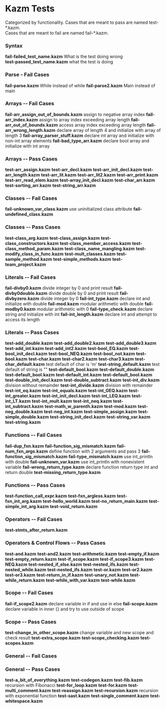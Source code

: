 # Kazm Tests 

Categorized by functionality. 
Cases that are meant to pass are named test-\*.kazm.\
Cases that are meant to fail are named fail-\*.kazm.

### Syntax

**fail-failed_test_name.kazm** What is the test doing wrong  
**test-passed_test_name.kazm** what the test is doing

### Parse - Fail Cases
**fail-parse.kazm** While instead of while
**fail-parse2.kazm** Main instead of main



### Arrays -- Fail Cases 
**fail-arr_assign_out_of_bounds.kazm** assign to negative array index
**fail-arr_index.kazm** assign to array index exceeding array length
**fail-arr_out_of_bounds.kazm** access array index exceeding array length
**fail-arr_wrong_length.kazm** declare array of length 4 and initialize with array of length 3
**fail-array_parser_stuff.kazm** declare int array and initialize with non-int array elements
**fail-bad_type_arr.kazm** declare bool array and initialize with int array  

### Arrays -- Pass Cases
**test-arr_assign.kazm**
**test-arr_decl.kazm**
**test-arr_init_decl.kazm**
**test-arr_length.kazm**
**test-arr_lit.kazm**
**test-arr_lit2.kazm**
**test-arr_print.kazm**
**test-arr_read_elem.kazm** 
**test-array_init_decl.kazm**
**test-char_arr.kazm**
**test-sorting_arr.kazm**
**test-string_arr.kazm**

### Classes -- Fail Cases 
**fail-unknown_var_class.kazm** use uninitialized class attribute 
**fail-undefined_class.kazm** 

### Classes -- Pass Cases 
**test-class_arg.kazm**
**test-class_assign.kazm**
**test-class_constructors.kazm**
**test-class_member_access.kazm**
**test-class_method_param.kazm**
**test-class_name_mangling.kazm**
**test-modify_class_in_func.kazm**
**test-mult_classes.kazm**
**test-sample_method.kazm**
**test-simple_methods.kazm**
**test-team_project.kazm**

### Literals -- Fail Cases
**fail-divby0.kazm** divide integer by 0 and print result
**fail-divby0double.kazm** divide double by 0 and print result
**fail-divbyzero.kazm** divide integer by 0
**fail-int_type.kazm** declare int and initialize with double 
**fail-mod.kazm** modular arithmetic with double
**fail-modby0.kazm** modular arithmetic with 0 
**fail-type_check.kazm** declare string and initialize with int
**fail-int_length.kazm** declare int and attempt to access its length 

### Literals -- Pass Cases
**test-add_double.kazm** 
**test-add_double2.kazm** 
**test-add_double3.kazm** 
**test-add_int.kazm** 
**test-add_int2.kazm** 
**test-bool_EQ.kazm**
**test-bool_init_decl.kazm**
**test-bool_NEQ.kazm**
**test-bool_not.kazm**
**test-bool.kazm**
**test-char.kazm**
**test-char2.kazm**
**test-char3.kazm**
**test-char_default.kazm** test default of char is 'm'
**test-string_default.kazm** test default of string is ""
**test-default_bool.kazm**
**test-default_double.kazm**
**test-default_bool.kazm**
**test-default_int.kazm**
**test-default_bool.kazm**
**test-double_init_decl.kazm**
**test-double_subtract.kazm**
**test-int_div.kazm** division without remainder
**test-int_divide.kazm** division with remainder
**test-int_eq.kazm**
**test-int_equals.kazm** 
**test-int_GEQ.kazm**
**test-int_greater.kazm**
**test-int_init_decl.kazm** 
**test-int_LEQ.kazm**
**test-int_LT.kazm**
**test-int_mult.kazm**
**test-int_neq.kazm**
**test-int_subtract.kazm**
**test-math_w_parenth.kazm** 
**test-mod.kazm**
**test-neg_double.kazm** 
**test-neg_int.kazm**
**test-simple_assign.kazm**
**test-simple_double.kazm**
**test-string_init_decl.kazm**
**test-string_var.kazm**
**test-string.kazm** 


### Functions -- Fail Cases
**fail-dup_fxn.kazm** 
**fail-function_sig_mismatch.kazm**
**fail-num_fxn_args.kazm** define function with 2 arguments and pass 3
**fail-function_sig_mismatch.kazm**
**fail-type_mismatch.kazm** use int_println with double
**fail-unknown_var.kazm** use int_println with nonexistent variable
**fail-wrong_return_type.kazm** declare function return type int and return double 
**test-missing_return_type.kazm**

### Functions -- Pass Cases
**test-function_call_expr.kazm** 
**test-fxn_argless.kazm**
**test-fxn_int_arg.kazm**
**test-hello_world.kazm**
**test-no_return_main.kazm**
**test-simple_int_arg.kazm**
**test-void_return.kazm** 

### Operators -- Fail Cases
**test-stmts_after_return.kazm**

### Operators & Control Flows -- Pass Cases
**test-and.kazm** 
**test-and2.kazm** 
**test-arithmetic.kazm** 
**test-empty_if.kazm**
**test-empty_return.kazm**
**test-if_scope.kazm**
**test-if_scope3.kazm**
**test-NEQ.kazm** 
**test-nested_if_else.kazm** 
**test-nested_ifs.kazm**
**test-nested_while.kazm**
**test-nested_ifs.kazm**
**test-or.kazm** 
**test-or2.kazm** 
**test-or3.kazm** 
**test-return_in_if.kazm**
**test-unary_not.kazm**
**test-while_return.kazm**
**test-while_with_var.kazm**
**test-while.kazm**

### Scope -- Fail Cases
**fail-if_scope2.kazm** declare variable in if and use in else 
**fail-scope.kazm** declare variable in inner {} and try to use outside of scope

### Scope -- Pass Cases
**test-change_in_other_scope.kazm** change variable and new scope and check result
**test-extra_scope.kazm**
**test-scope_checking.kazm**
**test-scopes.kazm**

### General -- Fail Cases

### General -- Pass Cases
**test-a_bit_of_everything.kazm** 
**test-codegen.kazm**
**test-fib.kazm** recursion with Fibonacci
**test-for_loop.kazm**
**test-for.kazm**
**test-multi_comment.kazm**
**test-reassign.kazm**
**test-recursion.kazm** recursion with exponential function
**test-sast.kazm**
**test-single_comment.kazm**
**test-whitespace.kazm**